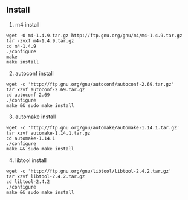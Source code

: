 ## Install

1. m4 install
```
wget -O m4-1.4.9.tar.gz http://ftp.gnu.org/gnu/m4/m4-1.4.9.tar.gz
tar -zvxf m4-1.4.9.tar.gz
cd m4-1.4.9
./configure
make
make install
```

2. autoconf install
```
wget -c 'http://ftp.gnu.org/gnu/autoconf/autoconf-2.69.tar.gz'
tar xzvf autoconf-2.69.tar.gz
cd autoconf-2.69
./configure
make && sudo make install
```

3. automake install
```
wget -c 'http://ftp.gnu.org/gnu/automake/automake-1.14.1.tar.gz'
tar xzvf automake-1.14.1.tar.gz
cd automake-1.14.1
./configure
make && sudo make install
```

4. libtool install
```
wget -c 'http://ftp.gnu.org/gnu/libtool/libtool-2.4.2.tar.gz'
tar xzvf libtool-2.4.2.tar.gz
cd libtool-2.4.2
./configure
make && sudo make install
```

